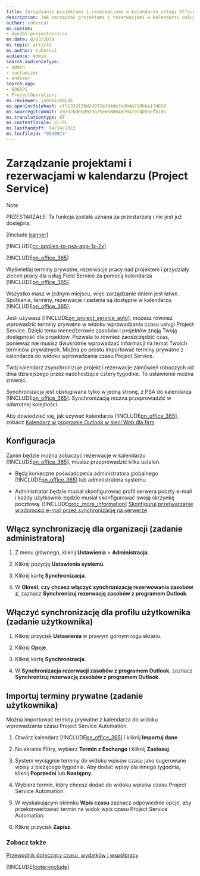 ```yaml
---
title: Zarządzanie projektami i rezerwacjami w kalendarzu usługi Office 365
description: Jak zarządzać projektami i rezerwacjami w kalendarzu usługi Office 365
author: ruhercul
ms.custom:
- dyn365-projectservice
ms.date: 8/03/2018
ms.topic: article
ms.author: ruhercul
audience: Admin
search.audienceType:
- admin
- customizer
- enduser
search.app:
- D365PS
- ProjectOperations
ms.reviewer: johnmichalak
ms.openlocfilehash: cf51333179d2d972af84de7adb4b718b6e17d038
ms.sourcegitcommit: c0792bd65d92db25e0e8864879a19c4b93efb10c
ms.translationtype: HT
ms.contentlocale: pl-PL
ms.lasthandoff: 04/14/2022
ms.locfileid: "8598915"
---
```

# <a name="manage-projects-and-bookings-in-your-calendar-project-service"></a>Zarządzanie projektami i rezerwacjami w kalendarzu (Project Service)

> [!Note]
> PRZESTARZAŁE: Ta funkcja została uznana za przestarzałą i nie jest już dostępna.

[!include [banner](../includes/psa-now-project-operations.md)]

[!INCLUDE[cc-applies-to-psa-app-1x-2x](../includes/cc-applies-to-psa-app-1x-2x.md)]

[!INCLUDE[pn_office_365](../includes/pn-office-365.md)] 

Wyświetlaj terminy prywatne, rezerwacje pracy nad projektem i przydziały zleceń pracy dla usług Field Service za pomocą kalendarza [!INCLUDE[pn_office_365](../includes/pn-office-365.md)].  
  
 Wszystko masz w jednym miejscu, więc zarządzanie dniem jest łatwe. Spotkania, terminy, rezerwacje i zadania są dostępne w kalendarzu [!INCLUDE[pn_office_365](../includes/pn-office-365.md)].  
  
 Jeśli używasz [!INCLUDE[pn_project_service_auto](../includes/pn-project-service-auto.md)], możesz również wprowadzić terminy prywatne w widoku wprowadzania czasu usługi Project Service. Dzięki temu menedżerowie zasobów i projektów znają Twoją dostępność dla projektów. Pozwala to również zaoszczędzić czas, ponieważ nie musisz dwukrotnie wprowadzać informacji na temat Twoich terminów prywatnych. Można po prostu importować terminy prywatne z kalendarza do widoku wprowadzania czasu Project Service.  
  
 Twój kalendarz zsynchronizuje projekt i rezerwacje zamówień roboczych od dnia dzisiejszego przez nadchodzące cztery tygodnie. To ustawienie można zmienić.  
  
 Synchronizacja jest obsługiwana tylko w jedną stronę, z PSA do kalendarza [!INCLUDE[pn_office_365](../includes/pn-office-365.md)]. Synchronizację można przeprowadzić w odwrotnej kolejności. 
  
 Aby dowiedzieć się, jak używać kalendarza [!INCLUDE[pn_office_365](../includes/pn-office-365.md)], zobacz [Kalendarz w programie Outlook w sieci Web dla firm](https://support.office.com/article/Calendar-in-Outlook-on-the-web-for-business-5219c457-d1fe-4c2f-9032-1a816b88e936).  
  
## <a name="setup"></a>Konfiguracja  
 Zanim będzie można zobaczyć rezerwacje w kalendarzu [!INCLUDE[pn_office_365](../includes/pn-office-365.md)], musisz przeprowadzić kilka ustaleń.  
  
- Będą konieczne poświadczenia administratora globalnego [!INCLUDE[pn_office_365](../includes/pn-office-365.md)] lub administratora systemu.  
  
- Administrator będzie musiał skonfigurować profil serwera poczty e-mail i każdy użytkownik będzie musiał skonfigurować swoją skrzynkę pocztową. [!INCLUDE[proc_more_information](../includes/proc-more-information.md)] [Skonfiguruj przetwarzanie wiadomości e-mail przez synchronizację na serwerze](/dynamics365/customerengagement/on-premises/admin/set-up-server-side-synchronization-of-email-appointments-contacts-and-tasks)  
  
## <a name="turn-on-synchronization-for-your-organization-admin-task"></a>Włącz synchronizację dla organizacji (zadanie administratora)  
  
1.  Z menu głównego, kliknij **Ustawienia** > **Administracja**.  
  
2.  Kliknij pozycję **Ustawienia systemu**.  
  
3.  Kliknij kartę **Synchronizacja**.  
  
4.  W **Określ, czy chcesz włączyć synchronizację rezerwowania zasobów z**, zaznacz **Synchronizuj rezerwację zasobów z programem Outlook**.  
  
## <a name="turn-on-synchronization-for-your-user-profile-user-task"></a>Włączyć synchronizację dla profilu użytkownika (zadanie użytkownika)  
  
1.  Kliknij przycisk **Ustawienia** w prawym górnym rogu ekranu.  
  
2.  Kliknij **Opcje**.  
  
3.  Kliknij kartę **Synchronizacja**.  
  
4.  W **Synchronizacja rezerwacji zasobów z programem Outlook**, zaznacz **Synchronizuj rezerwację zasobów z programem Outlook**.  
  
## <a name="import-your-personal-appointments-user-task"></a>Importuj terminy prywatne (zadanie użytkownika)  
 Można importować terminy prywatne z kalendarza do widoku wprowadzania czasu Project Service Automation.  
  
1. Otwórz kalendarz [!INCLUDE[pn_office_365](../includes/pn-office-365.md)] i kliknij **Importuj dane**.  
  
2. Na ekranie Filtry, wybierz **Termin z Exchange** i kliknij **Zastosuj**.  
  
3. System wyciągnie terminy do widoku wpisów czasu jako sugerowane wpisy z bieżącego tygodnia. Aby dodać wpisy dla innego tygodnia, kliknij **Poprzedni** lub **Następny**.  
  
4. Wybierz termin, który chcesz dodać do widoku wpisów czasu Project Service Automation.  
  
5. W wyskakującym okienku **Wpis czasu** zaznacz odpowiednie opcje, aby przekonwertować termin na widok wpis czasu Project Service Automation.  
  
6. Kliknij przycisk **Zapisz**.  
  
### <a name="see-also"></a>Zobacz także  
 [Przewodnik dotyczący czasu, wydatków i współpracy](../psa/time-expense-collaboration-guide.md)


[!INCLUDE[footer-include](../includes/footer-banner.md)]

